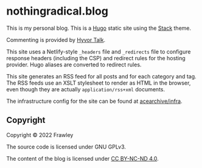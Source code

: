 # nothingradical.blog

This is my personal blog. This is a [Hugo](https://gohugo.io/) static site
using the [Stack](https://github.com/CaiJimmy/hugo-theme-stack) theme.

Commenting is provided by [Hyvor Talk](https://talk.hyvor.com/).

This site uses a Netlify-style `_headers` file and `_redirects` file to
configure response headers (including the CSP) and redirect rules for the
hosting provider. Hugo aliases are converted to redirect rules.

This site generates an RSS feed for all posts and for each category and tag.
The RSS feeds use an XSLT stylesheet to render as HTML in the browser, even
though they are actually `application/rss+xml` documents.

The infrastructure config for the site can be found at
[acearchive/infra](https://github.com/acearchive/infra).

## Copyright

Copyright © 2022 Frawley

The source code is licensed under GNU GPLv3.

The content of the blog is licensed
under [CC BY-NC-ND 4.0](https://creativecommons.org/licenses/by-nc-nd/4.0/).

